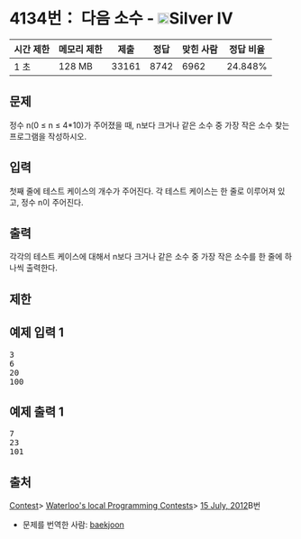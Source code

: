 # 4134번： 다음 소수 - <img src="https://static.solved.ac/tier_small/7.svg" style="height:20px" />Silver IV


| 시간 제한 | 메모리 제한 | 제출 | 정답 | 맞힌 사람 | 정답 비율 |
| --- | --- | --- | --- | --- | --- |
| 1 초 | 128 MB | 33161 | 8742 | 6962 | 24.848% |


## 문제


정수 n(0 ≤ n ≤ 4*10)가 주어졌을 때, n보다 크거나 같은 소수 중 가장 작은 소수 찾는 프로그램을 작성하시오.



## 입력


첫째 줄에 테스트 케이스의 개수가 주어진다. 각 테스트 케이스는 한 줄로 이루어져 있고, 정수 n이 주어진다.




## 출력


각각의 테스트 케이스에 대해서 n보다 크거나 같은 소수 중 가장 작은 소수를 한 줄에 하나씩 출력한다.




## 제한




## 예제 입력 1


<pre>3
6
20
100
</pre>


## 예제 출력 1


<pre>7
23
101
</pre>






## 출처


[Contest](/category/45)> [Waterloo's local Programming Contests](/category/98)> [15 July, 2012](/category/detail/471)B번
- 문제를 번역한 사람: [baekjoon](/user/baekjoon)




